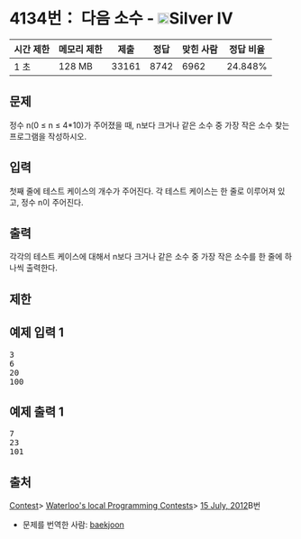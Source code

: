 # 4134번： 다음 소수 - <img src="https://static.solved.ac/tier_small/7.svg" style="height:20px" />Silver IV


| 시간 제한 | 메모리 제한 | 제출 | 정답 | 맞힌 사람 | 정답 비율 |
| --- | --- | --- | --- | --- | --- |
| 1 초 | 128 MB | 33161 | 8742 | 6962 | 24.848% |


## 문제


정수 n(0 ≤ n ≤ 4*10)가 주어졌을 때, n보다 크거나 같은 소수 중 가장 작은 소수 찾는 프로그램을 작성하시오.



## 입력


첫째 줄에 테스트 케이스의 개수가 주어진다. 각 테스트 케이스는 한 줄로 이루어져 있고, 정수 n이 주어진다.




## 출력


각각의 테스트 케이스에 대해서 n보다 크거나 같은 소수 중 가장 작은 소수를 한 줄에 하나씩 출력한다.




## 제한




## 예제 입력 1


<pre>3
6
20
100
</pre>


## 예제 출력 1


<pre>7
23
101
</pre>






## 출처


[Contest](/category/45)> [Waterloo's local Programming Contests](/category/98)> [15 July, 2012](/category/detail/471)B번
- 문제를 번역한 사람: [baekjoon](/user/baekjoon)




